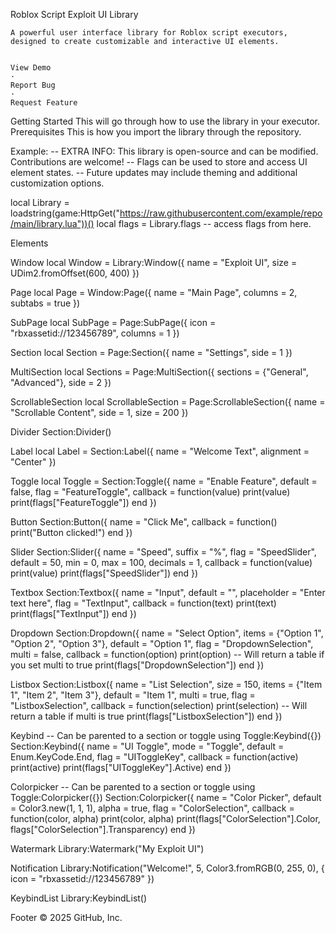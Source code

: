 

  Roblox Script Exploit UI Library

  
    A powerful user interface library for Roblox script executors, designed to create customizable and interactive UI elements.
    
    
    View Demo
    ·
    Report Bug
    ·
    Request Feature
  

  
    
  


Getting Started
This will go through how to use the library in your executor.
Prerequisites
This is how you import the library through the repository.

Example:
-- EXTRA INFO: This library is open-source and can be modified. Contributions are welcome!
-- Flags can be used to store and access UI element states.
-- Future updates may include theming and additional customization options.

local Library = loadstring(game:HttpGet("https://raw.githubusercontent.com/example/repo/main/library.lua"))()
local flags = Library.flags -- access flags from here.



Elements

Window
local Window = Library:Window({
    name = "Exploit UI",
    size = UDim2.fromOffset(600, 400)
})


Page
local Page = Window:Page({
    name = "Main Page",
    columns = 2,
    subtabs = true
})


SubPage
local SubPage = Page:SubPage({
    icon = "rbxassetid://123456789",
    columns = 1
})


Section
local Section = Page:Section({
    name = "Settings",
    side = 1
})


MultiSection
local Sections = Page:MultiSection({
    sections = {"General", "Advanced"},
    side = 2
})


ScrollableSection
local ScrollableSection = Page:ScrollableSection({
    name = "Scrollable Content",
    side = 1,
    size = 200
})


Divider
Section:Divider()


Label
local Label = Section:Label({
    name = "Welcome Text",
    alignment = "Center"
})


Toggle
local Toggle = Section:Toggle({
    name = "Enable Feature",
    default = false,
    flag = "FeatureToggle",
    callback = function(value)
        print(value)
        print(flags["FeatureToggle"])
    end
})


Button
Section:Button({
    name = "Click Me",
    callback = function()
        print("Button clicked!")
    end
})


Slider
Section:Slider({
    name = "Speed",
    suffix = "%",
    flag = "SpeedSlider",
    default = 50,
    min = 0,
    max = 100,
    decimals = 1,
    callback = function(value)
        print(value)
        print(flags["SpeedSlider"])
    end
})


Textbox
Section:Textbox({
    name = "Input",
    default = "",
    placeholder = "Enter text here",
    flag = "TextInput",
    callback = function(text)
        print(text)
        print(flags["TextInput"])
    end
})


Dropdown
Section:Dropdown({
    name = "Select Option",
    items = {"Option 1", "Option 2", "Option 3"},
    default = "Option 1",
    flag = "DropdownSelection",
    multi = false,
    callback = function(option)
        print(option) -- Will return a table if you set multi to true
        print(flags["DropdownSelection"])
    end
})


Listbox
Section:Listbox({
    name = "List Selection",
    size = 150,
    items = {"Item 1", "Item 2", "Item 3"},
    default = "Item 1",
    multi = true,
    flag = "ListboxSelection",
    callback = function(selection)
        print(selection) -- Will return a table if multi is true
        print(flags["ListboxSelection"])
    end
})


Keybind
-- Can be parented to a section or toggle using Toggle:Keybind({})
Section:Keybind({
    name = "UI Toggle",
    mode = "Toggle",
    default = Enum.KeyCode.End,
    flag = "UIToggleKey",
    callback = function(active)
        print(active)
        print(flags["UIToggleKey"].Active)
    end
})


Colorpicker
-- Can be parented to a section or toggle using Toggle:Colorpicker({})
Section:Colorpicker({
    name = "Color Picker",
    default = Color3.new(1, 1, 1),
    alpha = true,
    flag = "ColorSelection",
    callback = function(color, alpha)
        print(color, alpha)
        print(flags["ColorSelection"].Color, flags["ColorSelection"].Transparency)
    end
})


Watermark
Library:Watermark("My Exploit UI")


Notification
Library:Notification("Welcome!", 5, Color3.fromRGB(0, 255, 0), { icon = "rbxassetid://123456789" })


KeybindList
Library:KeybindList()



Footer
© 2025 GitHub, Inc.
